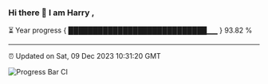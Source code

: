 ### Hi there 👋 I am Harry , 

⏳ Year progress { ████████████████████████████▁▁ } 93.82 %

---

⏰ Updated on Sat, 09 Dec 2023 10:31:20 GMT

![Progress Bar CI](https://github.com/duykhang68/duykhang68/workflows/Progress%20Bar%20CI/badge.svg)
